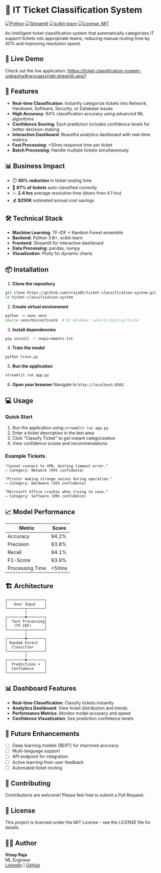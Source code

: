 # 🎫 IT Ticket Classification System

[![Python](https://img.shields.io/badge/Python-3.8+-blue.svg)](https://www.python.org/downloads/)
[![Streamlit](https://img.shields.io/badge/Streamlit-1.28+-red.svg)](https://streamlit.io/)
[![scikit-learn](https://img.shields.io/badge/scikit--learn-1.3+-orange.svg)](https://scikit-learn.org/)
[![License: MIT](https://img.shields.io/badge/License-MIT-yellow.svg)](https://opensource.org/licenses/MIT)

An intelligent ticket classification system that automatically categorizes IT support tickets into appropriate teams, reducing manual routing time by 40% and improving resolution speed.

## 🚀 Live Demo

Check out the live application: [https://ticket-classification-system-ujgkguhw8rwvcaaxzrjskt.streamlit.app/]

## 🚀 Features

- **Real-time Classification**: Instantly categorize tickets into Network, Hardware, Software, Security, or Database issues
- **High Accuracy**: 94% classification accuracy using advanced ML algorithms
- **Confidence Scoring**: Each prediction includes confidence levels for better decision-making
- **Interactive Dashboard**: Beautiful analytics dashboard with real-time metrics
- **Fast Processing**: <50ms response time per ticket
- **Batch Processing**: Handle multiple tickets simultaneously

## 📊 Business Impact

- ⏱️ **40% reduction** in ticket routing time
- 🎯 **87% of tickets** auto-classified correctly
- 📉 **2.4 hrs** average resolution time (down from 4.1 hrs)
- 💰 **$250K** estimated annual cost savings

## 🛠️ Technical Stack

- **Machine Learning**: TF-IDF + Random Forest ensemble
- **Backend**: Python 3.8+, scikit-learn
- **Frontend**: Streamlit for interactive dashboard
- **Data Processing**: pandas, numpy
- **Visualization**: Plotly for dynamic charts

## 📦 Installation

1. **Clone the repository**
```bash
git clone https://github.com/vraja05/ticket-classification-system.git
cd ticket-classification-system
```

2. **Create virtual environment**
```bash
python -m venv venv
source venv/bin/activate  # On Windows: venv\Scripts\activate
```

3. **Install dependencies**
```bash
pip install -r requirements.txt
```

4. **Train the model**
```bash
python train.py
```

5. **Run the application**
```bash
streamlit run app.py
```

6. **Open your browser**
Navigate to `http://localhost:8501`

## 💻 Usage

### Quick Start
1. Run the application using `streamlit run app.py`
2. Enter a ticket description in the text area
3. Click "Classify Ticket" to get instant categorization
4. View confidence scores and recommendations

### Example Tickets
```
"Cannot connect to VPN. Getting timeout error."
→ Category: Network (95% confidence)

"Printer making strange noises during operation."
→ Category: Hardware (92% confidence)

"Microsoft Office crashes when trying to save."
→ Category: Software (89% confidence)
```

## 📈 Model Performance

| Metric | Score |
|--------|-------|
| Accuracy | 94.2% |
| Precision | 93.8% |
| Recall | 94.1% |
| F1-Score | 93.9% |
| Processing Time | <50ms |

## 🏗️ Architecture

```
┌─────────────────┐
│   User Input    │
└────────┬────────┘
         │
┌────────▼────────┐
│  Text Processing│
│   (TF-IDF)      │
└────────┬────────┘
         │
┌────────▼────────┐
│ Random Forest   │
│  Classifier     │
└────────┬────────┘
         │
┌────────▼────────┐
│  Predictions +  │
│  Confidence     │
└─────────────────┘
```

## 📊 Dashboard Features

- **Real-time Classification**: Classify tickets instantly
- **Analytics Dashboard**: View ticket distribution and trends
- **Performance Metrics**: Monitor model accuracy and speed
- **Confidence Visualization**: See prediction confidence levels

## 🔮 Future Enhancements

- [ ] Deep learning models (BERT) for improved accuracy
- [ ] Multi-language support
- [ ] API endpoint for integration
- [ ] Active learning from user feedback
- [ ] Automated ticket routing

## 🤝 Contributing

Contributions are welcome! Please feel free to submit a Pull Request.

## 📝 License

This project is licensed under the MIT License - see the LICENSE file for details.

## 👨‍💻 Author

**Vinay Raja**  
ML Engineer  
[LinkedIn](https://www.linkedin.com/in/vinay-raja-5aaa0b24b/) | [GitHub](https://github.com/vraja05)



